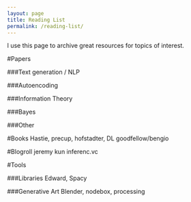 ```yaml
---
layout: page
title: Reading List
permalink: /reading-list/
---
```


<!--

Set the front matter:
title = your page title and link name in the navigation
permalink = the url for the page, i.e. example.com/my-awesome-category
category_name = the name of the cateogry you want to use to group posts, you'll need to use the same name on post pages

Save this page in the root directory.
Use the same name for the filename as the permalink, i.e.

permalink: /my-awesome-category/
filename: my-awesome-category.html

-->
I use this page to archive great resources for topics of interest.

#Papers

###Text generation / NLP

###Autoencoding

###Information Theory

###Bayes

###Other

#Books
Hastie, precup, hofstadter, DL goodfellow/bengio

#Blogroll
jeremy kun
inferenc.vc

#Tools

###Libraries
Edward, Spacy

###Generative Art
Blender, nodebox, processing
